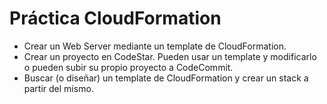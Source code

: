 # Práctica CloudFormation

- Crear un Web Server mediante un template de CloudFormation.
- Crear un proyecto en CodeStar. Pueden usar un template y modificarlo o pueden
  subir su propio proyecto a CodeCommit.
- Buscar (o diseñar) un template de CloudFormation y crear un stack a partir del
  mismo.
